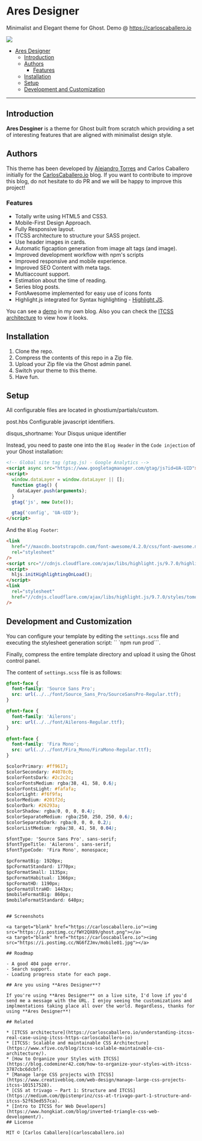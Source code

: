 # Ares Designer

Minimalist and Elegant theme for Ghost. Demo @ https://carloscaballero.io

[<img src="http://i.imgur.com/LCSB4Ca.jpg">](https://carloscaballero.io)

- [Ares Designer](#ares-designer)
  - [Introduction](#introduction)
  - [Authors](#authors)
    - [Features](#features)
  - [Installation](#installation)
  - [Setup](#setup)
  - [Development and Customization](#development-and-customization)

---

## Introduction

**Ares Desginer** is a theme for Ghost built from scratch which providing a set of interesting features that are aligned with minimalist design style.

## Authors

This theme has been developed by [Alejandro Torres](https://github.com/torresalejandro) and Carlos Caballero initially for the [CarlosCaballero.io](https://carloscaballero.io) blog. If you want to contribute to improve this blog, do not hesitate to do PR and we will be happy to improve this project!

### Features

- Totally write using HTML5 and CSS3.
- Mobile-First Design Approach.
- Fully Responsive layout.
- ITCSS architecture to structure your SASS project.
- Use header images in cards.
- Automatic figcaption generation from image alt tags (and image).
- Improved development workflow with npm's scripts
- Improved responsive and mobile experience.
- Improved SEO Content with meta tags.
- Multiaccount support.
- Estimation about the time of reading.
- Series blog posts.
- FontAwesome implemented for easy use of icons fonts
- Highlight.js integrated for Syntax highlighting - [Highlight JS](http://highlightjs.org).

You can see a [demo](https://carloscaballero.io) in my own blog. Also you can check the [ITCSS architecture](https://carloscaballero.io/understanding-itcss-real-case-using-itcss-https-carloscaballero-io) to view how it looks.

## Installation

1. Clone the repo.
2. Compress the contents of this repo in a Zip file.
3. Upload your Zip file via the Ghost admin panel.
4. Switch your theme to this theme.
5. Have fun.

## Setup

All configurable files are located in ghostium/partials/custom.

post.hbs
Configurable javascript identifiers.

disqus_shortname: Your Disqus unique identifier

Instead, you need to paste one into the `Blog Header` in the `Code injection` of your Ghost installation:

```html
<!-- Global site tag (gtag.js) - Google Analytics -->
<script async src="https://www.googletagmanager.com/gtag/js?id=UA-UID"></script>
<script>
  window.dataLayer = window.dataLayer || [];
  function gtag() {
    dataLayer.push(arguments);
  }
  gtag('js', new Date());

  gtag('config', 'UA-UID');
</script>
```

And the `Blog Footer`:

```html
<link
  href="//maxcdn.bootstrapcdn.com/font-awesome/4.2.0/css/font-awesome.min.css"
  rel="stylesheet"
/>
<script src="//cdnjs.cloudflare.com/ajax/libs/highlight.js/9.7.0/highlight.min.js"></script>
<script>
  hljs.initHighlightingOnLoad();
</script>
<link
  rel="stylesheet"
  href="//cdnjs.cloudflare.com/ajax/libs/highlight.js/9.7.0/styles/tomorrow-night-eighties.min.css"
/>
```

## Development and Customization

You can configure your template by editing the `settings.scss` file and executing the stylesheet generation script: `` `npm run prod```.

Finally, compress the entire template directory and upload it using the Ghost control panel.

The content of `settings.scss` file is as follows:

```css
@font-face {
  font-family: 'Source Sans Pro';
  src: url(../../font/Source_Sans_Pro/SourceSansPro-Regular.ttf);
}

@font-face {
  font-family: 'Ailerons';
  src: url(../../font/Ailerons-Regular.ttf);
}

@font-face {
  font-family: 'Fira Mono';
  src: url(../../font/Fira_Mono/FiraMono-Regular.ttf);
}

$colorPrimary: #ff9617;
$colorSecondary: #4078c0;
$colorFontsDark: #2c2c2c;
$colorFontsMedium: rgba(38, 41, 58, 0.6);
$colorFontsLight: #fafafa;
$colorLight: #f6f9fa;
$colorMedium: #201f2d;
$colorDark: #26293a;
$colorShadow: rgba(0, 0, 0, 0.4);
$colorSeparateMedium: rgba(250, 250, 250, 0.6);
$colorSeparateDark: rgba(0, 0, 0, 0.2);
$colorListMedium: rgba(38, 41, 58, 0.04);

$fontType: 'Source Sans Pro', sans-serif;
$fontTypeTitle: 'Ailerons', sans-serif;
$fontTypeCode: 'Fira Mono', monospace;

$pcFormatBig: 1920px;
$pcFormatStandard: 1770px;
$pcFormatSmall: 1135px;
$pcFormatHabitual: 1366px;
$pcFormatHD: 1190px;
$pcFormatUltraHD: 1443px;
$mobileFormatBig: 860px;
$mobileFormatStandard: 640px;
```

```

## Screenshots

<a target="blank" href="https://carloscaballero.io"><img src="https://i.postimg.cc/fWY2QX89/ghost.png"></a>
<a target="blank" href="https://carloscaballero.io"><img src="https://i.postimg.cc/NG6fZJmv/mobile01.jpg"></a>

## Roadmap

- A good 404 page error.
- Search support.
- Loading progress state for each page.

## Are you using **Ares Designer**?

If you're using **Ares Designer** on a live site, I'd love if you'd send me a message with the URL. I enjoy seeing the customizations and implmentations taking place all over the world. Regardless, thanks for using **Ares Designer**!

## Related

* [ITCSS architecture](https://carloscaballero.io/understanding-itcss-real-case-using-itcss-https-carloscaballero-io)
* [ITCSS: Scalable and maintainable CSS Architecture](https://www.xfive.co/blog/itcss-scalable-maintainable-css-architecture/).
* [How to Organize your Styles with ITCSS](https://blog.codeminer42.com/how-to-organize-your-styles-with-itcss-3787cbc6dcbf).
* [Manage large CSS projects with ITCSS](https://www.creativebloq.com/web-design/manage-large-css-projects-itcss-101517528).
* [CSS at trivago — Part 1: Structure and ITCSS](https://medium.com/@pistenprinz/css-at-trivago-part-1-structure-and-itcss-52f63ed557ca).
* [Intro to ITCSS for Web Developers](https://www.hongkiat.com/blog/inverted-triangle-css-web-development/).
## License

MIT © [Carlos Caballero](carloscaballero.io)
```
